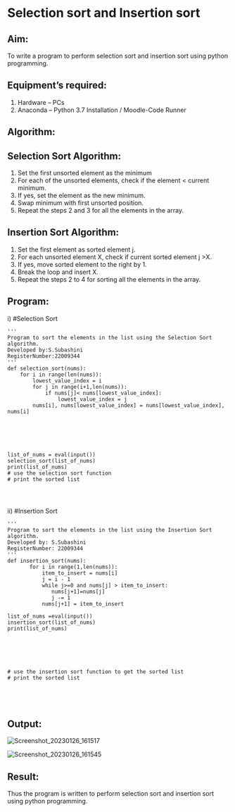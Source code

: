 # Selection sort and Insertion sort
## Aim:
To write a program to perform selection sort and insertion sort using python programming.
## Equipment’s required:
1.	Hardware – PCs
2.	Anaconda – Python 3.7 Installation / Moodle-Code Runner
## Algorithm:
## Selection Sort Algorithm:
1.	Set the first unsorted element as the minimum
2.	For each of the unsorted elements, check if the element < current minimum.
3.	If yes, set the element as the new minimum.
4.	Swap minimum with first unsorted position.
5.	Repeat the steps 2 and 3 for all the elements in the array.
## Insertion Sort Algorithm:
1.	Set the first element as sorted element j.
2.	For each unsorted element X, check if current sorted element j >X.
3.	If yes, move sorted element to the right by 1.
4.	Break the loop and insert X.
5.	Repeat the steps 2 to 4 for sorting all the elements in the array.
## Program:
i)	#Selection Sort
```
''' 
Program to sort the elements in the list using the Selection Sort algorithm.
Developed by:S.Subashini
RegisterNumber:22009344 
'''
def selection_sort(nums):
    for i in range(len(nums)):
        lowest_value_index = i
        for j in range(i+1,len(nums)):
            if nums[j]< nums[lowest_value_index]:
                lowest_value_index = j
        nums[i], nums[lowest_value_index] = nums[lowest_value_index], nums[i]
   
         
    
    
    
    
list_of_nums = eval(input())
selection_sort(list_of_nums)
print(list_of_nums)
# use the selection sort function
# print the sorted list




```
ii)	#Insertion Sort
```
''' 
Program to sort the elements in the list using the Insertion Sort algorithm.
Developed by: S.Subashini
RegisterNumber: 22009344
'''
def insertion_sort(nums):
       for i in range(1,len(nums)):
           item_to_insert = nums[i]
           j = i - 1
           while j>=0 and nums[j] > item_to_insert:
              nums[j+1]=nums[j]
              j -= 1
           nums[j+1] = item_to_insert
        
list_of_nums =eval(input())
insertion_sort(list_of_nums)
print(list_of_nums)
   
         
    
    
    

# use the insertion sort function to get the sorted list
# print the sorted list





```

## Output:



![Screenshot_20230126_161517](https://user-images.githubusercontent.com/119404951/214818610-cf396608-47d1-4318-8f36-8f0a3617f361.png)



![Screenshot_20230126_161545](https://user-images.githubusercontent.com/119404951/214818634-0413ee61-bda3-47bf-8da4-58b1ed0b5f03.png)

## Result:
Thus the program is written to perform selection sort and insertion sort using python programming.
